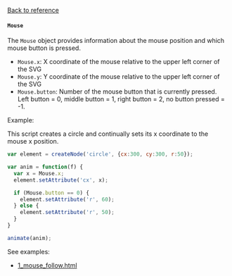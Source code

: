 [Back to reference](../README.md)

#### `Mouse` 
The `Mouse` object provides information about the mouse position and which mouse button is pressed.

- `Mouse.x`: X coordinate of the mouse relative to the upper left corner of the SVG
- `Mouse.y`: Y coordinate of the mouse relative to the upper left corner of the SVG
- `Mouse.button`: Number of the mouse button that is currently pressed. Left button = 0, middle button = 1, right button = 2, no button pressed = -1.

Example:

This script creates a circle and continually sets its x coordinate to the mouse x position.
```javascript
var element = createNode('circle', {cx:300, cy:300, r:50});

var anim = function(f) {
  var x = Mouse.x;
  element.setAttribute('cx', x);

  if (Mouse.button == 0) {
    element.setAttribute('r', 60);
  } else {
    element.setAttribute('r', 50);
  }
}

animate(anim);
```

See examples:
- [1_mouse_follow.html](../examples/4_interaction/1_mouse_follow.html)

